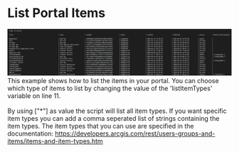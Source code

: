 # List Portal Items
![List Portal Items](../images/listportalitems.png)<br/>
This example shows how to list the items in your portal. You can choose which type of items to list by changing the value of the 'listItemTypes' variable on line 11.
<br>
<br>
By using ["*"] as value the script will list all item types. If you want specific item types you can add a comma seperated list of strings containing the item types. The item types that you can use are specified in the documentation: https://developers.arcgis.com/rest/users-groups-and-items/items-and-item-types.htm